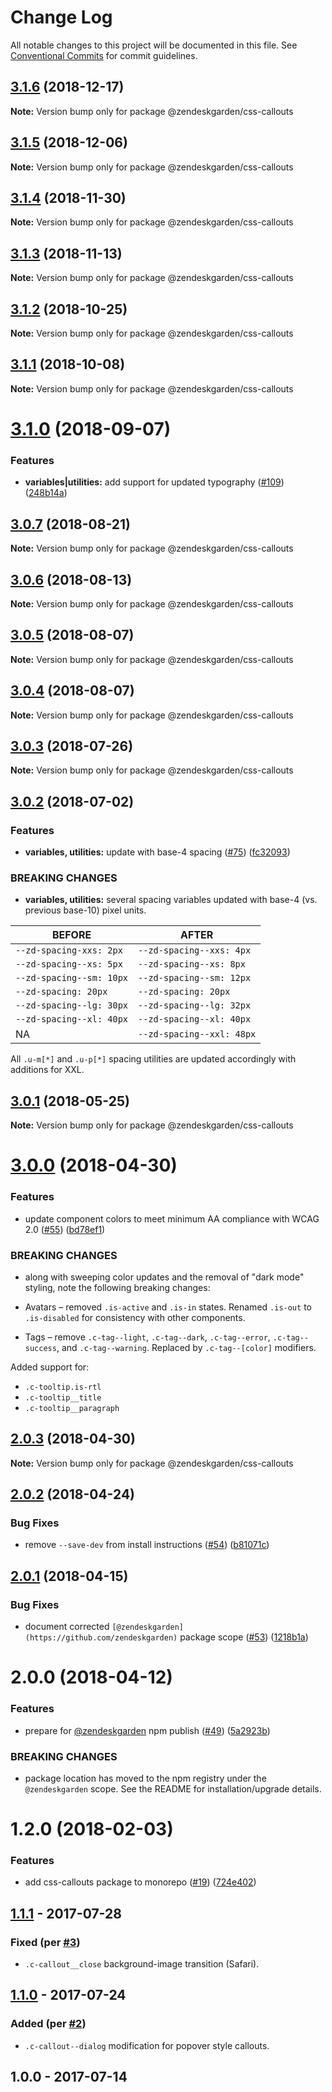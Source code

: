 # Change Log

All notable changes to this project will be documented in this file.
See [Conventional Commits](https://conventionalcommits.org) for commit guidelines.

## [3.1.6](https://github.com/zendeskgarden/css-components/compare/@zendeskgarden/css-callouts@3.1.5...@zendeskgarden/css-callouts@3.1.6) (2018-12-17)

**Note:** Version bump only for package @zendeskgarden/css-callouts





## [3.1.5](https://github.com/zendeskgarden/css-components/compare/@zendeskgarden/css-callouts@3.1.4...@zendeskgarden/css-callouts@3.1.5) (2018-12-06)

**Note:** Version bump only for package @zendeskgarden/css-callouts





## [3.1.4](https://github.com/zendeskgarden/css-components/compare/@zendeskgarden/css-callouts@3.1.3...@zendeskgarden/css-callouts@3.1.4) (2018-11-30)

**Note:** Version bump only for package @zendeskgarden/css-callouts





## [3.1.3](https://github.com/zendeskgarden/css-components/compare/@zendeskgarden/css-callouts@3.1.2...@zendeskgarden/css-callouts@3.1.3) (2018-11-13)

**Note:** Version bump only for package @zendeskgarden/css-callouts





## [3.1.2](https://github.com/zendeskgarden/css-components/compare/@zendeskgarden/css-callouts@3.1.1...@zendeskgarden/css-callouts@3.1.2) (2018-10-25)

**Note:** Version bump only for package @zendeskgarden/css-callouts





## [3.1.1](https://github.com/zendeskgarden/css-components/compare/@zendeskgarden/css-callouts@3.1.0...@zendeskgarden/css-callouts@3.1.1) (2018-10-08)

**Note:** Version bump only for package @zendeskgarden/css-callouts





<a name="3.1.0"></a>
# [3.1.0](https://github.com/zendeskgarden/css-components/compare/@zendeskgarden/css-callouts@3.0.7...@zendeskgarden/css-callouts@3.1.0) (2018-09-07)


### Features

* **variables|utilities:** add support for updated typography ([#109](https://github.com/zendeskgarden/css-components/issues/109)) ([248b14a](https://github.com/zendeskgarden/css-components/commit/248b14a))





<a name="3.0.7"></a>
## [3.0.7](https://github.com/zendeskgarden/css-components/compare/@zendeskgarden/css-callouts@3.0.6...@zendeskgarden/css-callouts@3.0.7) (2018-08-21)

**Note:** Version bump only for package @zendeskgarden/css-callouts





<a name="3.0.6"></a>
## [3.0.6](https://github.com/zendeskgarden/css-components/compare/@zendeskgarden/css-callouts@3.0.5...@zendeskgarden/css-callouts@3.0.6) (2018-08-13)

**Note:** Version bump only for package @zendeskgarden/css-callouts





<a name="3.0.5"></a>
## [3.0.5](https://github.com/zendeskgarden/css-components/compare/@zendeskgarden/css-callouts@3.0.4...@zendeskgarden/css-callouts@3.0.5) (2018-08-07)




**Note:** Version bump only for package @zendeskgarden/css-callouts

<a name="3.0.4"></a>
## [3.0.4](https://github.com/zendeskgarden/css-components/compare/@zendeskgarden/css-callouts@3.0.3...@zendeskgarden/css-callouts@3.0.4) (2018-08-07)




**Note:** Version bump only for package @zendeskgarden/css-callouts

<a name="3.0.3"></a>
## [3.0.3](https://github.com/zendeskgarden/css-components/compare/@zendeskgarden/css-callouts@3.0.2...@zendeskgarden/css-callouts@3.0.3) (2018-07-26)




**Note:** Version bump only for package @zendeskgarden/css-callouts

<a name="3.0.2"></a>
## [3.0.2](https://github.com/zendeskgarden/css-components/compare/@zendeskgarden/css-callouts@3.0.1...@zendeskgarden/css-callouts@3.0.2) (2018-07-02)


### Features

* **variables, utilities:** update with base-4 spacing ([#75](https://github.com/zendeskgarden/css-components/issues/75)) ([fc32093](https://github.com/zendeskgarden/css-components/commit/fc32093))


### BREAKING CHANGES

* **variables, utilities:** several spacing variables updated with base-4 (vs. previous base-10) pixel units.

| BEFORE | AFTER |
| -------- | ------- |
| `--zd-spacing-xxs: 2px` | `--zd-spacing--xxs: 4px` |
| `--zd-spacing--xs: 5px` | `--zd-spacing--xs: 8px` |
| `--zd-spacing--sm: 10px` | `--zd-spacing--sm: 12px` |
| `--zd-spacing: 20px` | `--zd-spacing: 20px` |
| `--zd-spacing--lg: 30px` | `--zd-spacing--lg: 32px` |
| `--zd-spacing--xl: 40px` | `--zd-spacing--xl: 40px` |
| NA | `--zd-spacing--xxl: 48px` |

All `.u-m[*]` and `.u-p[*]` spacing utilities are updated accordingly with additions for XXL.




<a name="3.0.1"></a>
## [3.0.1](https://github.com/zendeskgarden/css-components/compare/@zendeskgarden/css-callouts@3.0.0...@zendeskgarden/css-callouts@3.0.1) (2018-05-25)




**Note:** Version bump only for package @zendeskgarden/css-callouts

<a name="3.0.0"></a>
# [3.0.0](https://github.com/zendeskgarden/css-components/compare/@zendeskgarden/css-callouts@2.0.3...@zendeskgarden/css-callouts@3.0.0) (2018-04-30)


### Features

* update component colors to meet minimum AA compliance with WCAG 2.0 ([#55](https://github.com/zendeskgarden/css-components/issues/55)) ([bd78ef1](https://github.com/zendeskgarden/css-components/commit/bd78ef1))


### BREAKING CHANGES

* along with sweeping color updates and the removal of "dark mode" styling, note the following breaking changes:

* Avatars – removed `.is-active` and `.is-in` states. Renamed `.is-out` to `.is-disabled` for consistency with other components.
* Tags – remove `.c-tag--light`, `.c-tag--dark`, `.c-tag--error`, `.c-tag--success`, and `.c-tag--warning`. Replaced by `.c-tag--[color]` modifiers.

Added support for:

* `.c-tooltip.is-rtl`
* `.c-tooltip__title`
* `.c-tooltip__paragraph`




<a name="2.0.3"></a>
## [2.0.3](https://github.com/zendeskgarden/css-components/compare/@zendeskgarden/css-callouts@2.0.2...@zendeskgarden/css-callouts@2.0.3) (2018-04-30)




**Note:** Version bump only for package @zendeskgarden/css-callouts

<a name="2.0.2"></a>
## [2.0.2](https://github.com/zendeskgarden/css-components/compare/@zendeskgarden/css-callouts@2.0.1...@zendeskgarden/css-callouts@2.0.2) (2018-04-24)


### Bug Fixes

* remove `--save-dev` from install instructions ([#54](https://github.com/zendeskgarden/css-components/issues/54)) ([b81071c](https://github.com/zendeskgarden/css-components/commit/b81071c))




<a name="2.0.1"></a>
## [2.0.1](https://github.com/zendeskgarden/css-components/compare/@zendeskgarden/css-callouts@2.0.0...@zendeskgarden/css-callouts@2.0.1) (2018-04-15)


### Bug Fixes

* document corrected `[@zendeskgarden](https://github.com/zendeskgarden)` package scope ([#53](https://github.com/zendeskgarden/css-components/issues/53)) ([1218b1a](https://github.com/zendeskgarden/css-components/commit/1218b1a))




<a name="2.0.0"></a>
# 2.0.0 (2018-04-12)


### Features

* prepare for [@zendeskgarden](https://github.com/zendeskgarden) npm publish ([#49](https://github.com/zendeskgarden/css-components/issues/49)) ([5a2923b](https://github.com/zendeskgarden/css-components/commit/5a2923b))


### BREAKING CHANGES

* package location has moved to the npm registry under the `@zendeskgarden` scope. See the README for installation/upgrade details.




<a name="1.2.0"></a>
# 1.2.0 (2018-02-03)


### Features

* add css-callouts package to monorepo ([#19](https://github.com/zendeskgarden/css-components/issues/19)) ([724e402](https://github.com/zendeskgarden/css-components/commit/724e402))




## [1.1.1] - 2017-07-28
### Fixed (per [#3](https://github.com/zendeskgarden/css-callouts/pull/3))
- `.c-callout__close` background-image transition (Safari).

## [1.1.0] - 2017-07-24
### Added (per [#2](https://github.com/zendeskgarden/css-callouts/pull/2))
- `.c-callout--dialog` modification for popover style callouts.

## 1.0.0 - 2017-07-14

[1.1.1]: https://github.com/zendeskgarden/css-callouts/compare/v1.1.0...v1.1.1
[1.1.0]: https://github.com/zendeskgarden/css-callouts/compare/v1.0.0...v1.1.0
